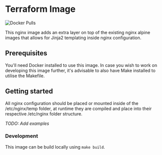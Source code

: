 # Terraform Image

![Docker Pulls](https://img.shields.io/docker/pulls/survivorbat/nginx-jinja2)

This nginx image adds an extra layer on top of the existing nginx alpine images that allows for Jinja2 templating inside nginx configuration.

## Prerequisites

You'll need Docker installed to use this image.
In case you wish to work on developing this image further, it's advisable to also have Make installed to utilise the Makefile.

## Getting started

All nginx configuration should be placed or mounted inside of the /etc/nginx/temp folder, at runtime they are compiled and place into their respective /etc/nginx folder structure.

_TODO: Add examples_

### Development

This image can be build locally using `make build`.
